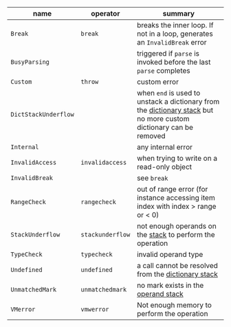 
| **name** | **operator** | **summary** |
|---|---|---|
| `Break` | `break` | breaks the inner loop. If not in a loop, generates an `InvalidBreak` error |
| `BusyParsing` | | triggered if `parse` is invoked before the last `parse` completes |
| `Custom` | `throw` | custom error |
| `DictStackUnderflow` | | when `end` is used to unstack a dictionary from the [dictionary stack][dictionary stack] but no more custom dictionary can be removed |
| `Internal` | | any internal error | 
| `InvalidAccess` | `invalidaccess` | when trying to write on a read-only object | 
| `InvalidBreak` | | see `break` |
| `RangeCheck` | `rangecheck` | out of range error (for instance accessing item index with index > range or < 0) |
| `StackUnderflow` | `stackunderflow` | not enough operands on the [stack][operand stack] to perform the operation |
| `TypeCheck` | `typecheck` | invalid operand type |
| `Undefined` | `undefined` | a call cannot be resolved from the [dictionary stack][dictionary stack] |
| `UnmatchedMark` | `unmatchedmark` | no mark exists in the [operand stack][operand stack] |
| `VMerror` | `vmwerror` | Not enough memory to perform the operation |

[dictionary stack]: https://github.com/progbots/engine/blob/main/docs/README.md
[operand stack]: https://github.com/progbots/engine/blob/main/docs/README.md
